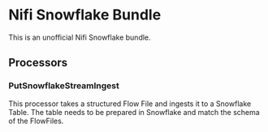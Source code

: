 # Nifi Snowflake Bundle
This is an unofficial Nifi Snowflake bundle.

## Processors
### PutSnowflakeStreamIngest
This processor takes a structured Flow File and ingests it to a Snowflake Table.
The table needs to be prepared in Snowflake and match the schema of the FlowFiles.
